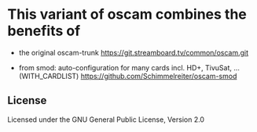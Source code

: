 This variant of oscam combines the benefits of
==============================================
  
- the original oscam-trunk https://git.streamboard.tv/common/oscam.git

- from smod: auto-configuration for many cards incl. HD+, TivuSat, ...  (WITH_CARDLIST)
  https://github.com/Schimmelreiter/oscam-smod

License
-------
Licensed under the GNU General Public License, Version 2.0
